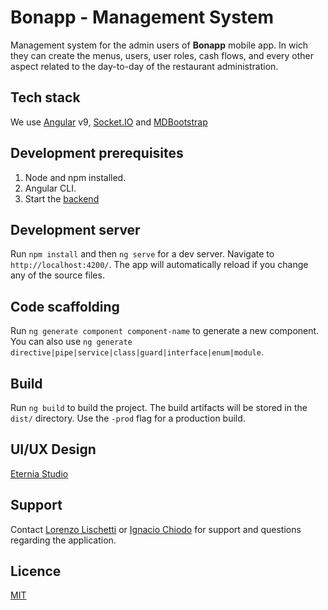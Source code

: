 # Bonapp - Management System

Management system for the admin users of **Bonapp** mobile app. In wich they can create the menus, users, user roles, cash flows, and every other aspect related to the day-to-day of the restaurant administration.

## Tech stack
We use [Angular](https://angular.io/) v9, [Socket.IO](https://socket.io/) and [MDBootstrap](https://mdbootstrap.com/)

## Development prerequisites

1. Node and npm installed.
2. Angular CLI.
3. Start the [backend](https://github.com/Saturdevs/bonapp-customer-backend)

## Development server

Run `npm install` and then `ng serve` for a dev server. Navigate to `http://localhost:4200/`. The app will automatically reload if you change any of the source files.

## Code scaffolding

Run `ng generate component component-name` to generate a new component. You can also use `ng generate directive|pipe|service|class|guard|interface|enum|module`.

## Build

Run `ng build` to build the project. The build artifacts will be stored in the `dist/` directory. Use the `-prod` flag for a production build.

## UI/UX Design

[Eternia Studio](https://www.instagram.com/eternia.estudiocreativo/?hl=en)

## Support
Contact [Lorenzo Lischetti](https://github.com/lorenzo-lischetti) or [Ignacio Chiodo](https://github.com/IMChiodo) for support and questions regarding the application.

## Licence
 [MIT](https://choosealicense.com/licenses/mit/)


